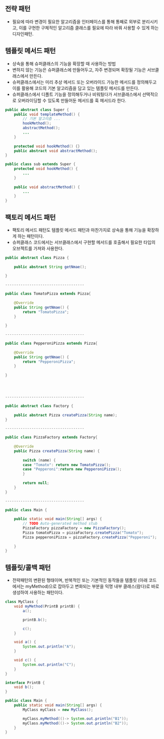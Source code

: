 ## 전략 패턴
- 필요에 따라 변경이 필요한 알고리즘을 인터페이스를 통해 통째로 외부로 분리시키고,
이를 구현한 구체적인 알고리즘 클래스를 필요에 따라 바꿔 사용할 수 있게 하는 디자인패턴.

## 템플릿 메서드 패턴
- 상속을 통해 슈퍼클래스의 기능을 확장할 때 사용하는 방법
- 변하지 않는 기능은 슈퍼클래스에 만들어두고, 자주 변경되며 확장될 기능은 서브클래스에서 만든다.
- 슈퍼클래스에서는 미리 추상 메서드 또는 오버라이드 가능한 메서드를 정의해두고 이를 활용해 코드의 기본
알고리즘을 담고 있는 템플릿 메서드를 만든다.
- 슈퍼클래스에서 디폴트 기능을 정의해두거나 비워뒀다가 서브클래스에서 선택적으로 오버라이딩할 수 있도록 만들어둔
메서드를 훅 메서드라 한다.
```java
public abstract class Super {
    public void templateMethod() {
        // 기본 알고리즘 ...
        hookMethod();
        abstractMethod();
        ...
    }
    
    protected void hookMethod() {}
    public abstract void abstractMethod(); 
}

public class sub extends Super {
    protected void hookMethod() {
        ...
    }
    
    public void abstractMethod() {
        ...
    }
}
```

## 팩토리 메서드 패턴
- 팩토리 메서드 패턴도 템플릿 메서드 패턴과 마찬가지로 상속을 통해 기능을 확장하게 하는 패턴이다.
- 슈퍼클래스 코드에서는 서브클래스에서 구현할 메서드를 호출해서 필요한 타입의 오브젝트를 가져와 사용한다.
```java 
public abstract class Pizza {
     
    public abstract String getNmae();
 
}

------------------------------------

public class TomatoPizza extends Pizza{
 
    @Override
    public String getNmae() {
        return "TomatoPizza";
    }
 
}

------------------------------------

public class PepperoniPizza extends Pizza{
 
    @Override
    public String getNmae() {
        return "PepperoniPizza";
    }
 
}




------------------------------------

public abstract class Factory {
 
    public abstract Pizza createPizza(String name);
}

------------------------------------

public class PizzaFactory extends Factory{
 
    @Override
    public Pizza createPizza(String name) {
 
        switch (name) {
        case "Tomato": return new TomatoPizza(); 
        case "Pepperoni":return new PepperoniPizza();
        }
         
        return null;
    }
}

------------------------------------

public class Main {
 
    public static void main(String[] args) {
        // TODO Auto-generated method stub
        PizzaFactory pizzaFactory = new PizzaFactory();
        Pizza tomatoPizza = pizzaFactory.createPizza("Tomato");
        Pizza pepperoniPizza = pizzaFactory.createPizza("Pepperoni");
      
    }
}
```

## 템플릿/콜백 패턴 
- 전략패턴의 변환된 형태이며, 반복적인 또는 기본적인 동작들을 템플릿 (아래 코드에서는 myMethod)으로 잡아두고
변화되는 부분을 익명 내부 클래스(람다)로 바로 생성하여 사용하는 패턴이다.
```java
class MyClass {
    void myMethod(PrintB printB) {
        a();

        printB.b();

        c();
    }

    void a() {
        System.out.println("A");
    }

    void c() {
        System.out.println("C");
    }
}

interface PrintB {
    void b();
}

public class Main {
    public static void main(String[] args) {
        MyClass myClass = new MyClass();

        myClass.myMethod(()-> System.out.println("B1"));
        myClass.myMethod(()-> System.out.println("B2"));
    }
}
```